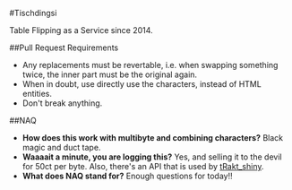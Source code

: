 #Tischdingsi

Table Flipping as a Service since 2014.

##Pull Request Requirements

- Any replacements must be revertable, i.e. when swapping something twice, the inner part must be the original again.
- When in doubt, use directly use the characters, instead of HTML entities.
- Don't break anything.

##NAQ

- **How does this work with multibyte and combining characters?** Black magic and duct tape.
- **Waaaait a minute, you are logging this?** Yes, and selling it to the devil for 50ct per byte. Also, there's an API that is used by [tRakt_shiny](http://trakt.jemu.name).
- **What does NAQ stand for?** Enough questions for today!!
